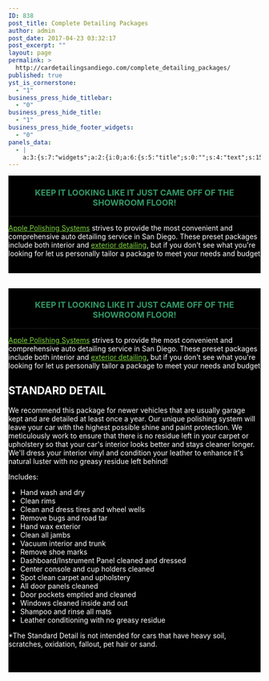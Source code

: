 ```yaml
---
ID: 838
post_title: Complete Detailing Packages
author: admin
post_date: 2017-04-23 03:32:17
post_excerpt: ""
layout: page
permalink: >
  http://cardetailingsandiego.com/complete_detailing_packages/
published: true
yst_is_cornerstone:
  - "1"
business_press_hide_titlebar:
  - "0"
business_press_hide_title:
  - "1"
business_press_hide_footer_widgets:
  - "0"
panels_data:
  - |
    a:3:{s:7:"widgets";a:2:{i:0;a:6:{s:5:"title";s:0:"";s:4:"text";s:1518:"<div id="block-60e39fc4a35aa6d23fb0" class="sqs-block html-block sqs-block-html" data-block-type="2"><div class="sqs-block-content"><div id="block-yui_3_17_2_10_1491982508933_7609" class="sqs-block horizontalrule-block sqs-block-horizontalrule" data-block-type="47"><div class="sqs-block-content"><hr /></div></div><div id="block-yui_3_17_2_10_1491982508933_7671" class="sqs-block html-block sqs-block-html" data-block-type="2"><div class="sqs-block-content"><h3 style="text-align: center;"><span style="color: #339966;">KEEP IT LOOKING LIKE IT JUST CAME OFF OF THE SHOWROOM FLOOR!</span></h3></div></div></div></div><div id="block-yui_3_17_2_10_1491982508933_7609" class="sqs-block horizontalrule-block sqs-block-horizontalrule" data-block-type="47"><div class="sqs-block-content"><hr /></div></div><div id="block-yui_3_17_2_10_1491982508933_7671" class="sqs-block html-block sqs-block-html" data-block-type="2"><div class="sqs-block-content"><p style="text-align: left;"><a href="http://cardetailingsandiego.com/apple-polishing_systems_about_us/">Apple Polishing Systems</a> strives to provide the most convenient and comprehensive auto detailing service in San Diego. These preset packages include both interior and <a href="http://cardetailingsandiego.com/exterior_auto_detailing_san_diego/">exterior detailing</a>, but if you don't see what you're looking for let us personally tailor a package to meet your needs and budget</p><section id="content-wrapper"><div class="content">&nbsp;</div></section></div></div>";s:20:"text_selected_editor";s:7:"tinymce";s:5:"autop";b:1;s:12:"_sow_form_id";s:13:"59085fc602b21";s:11:"panels_info";a:6:{s:5:"class";s:31:"SiteOrigin_Widget_Editor_Widget";s:4:"grid";i:0;s:4:"cell";i:0;s:2:"id";i:0;s:9:"widget_id";s:36:"7649a8eb-03ef-4230-ad9f-0c889d015713";s:5:"style";a:5:{s:10:"background";s:7:"#000000";s:27:"background_image_attachment";b:0;s:18:"background_display";s:4:"tile";s:10:"font_color";s:7:"#ffffff";s:10:"link_color";s:7:"#81d742";}}}i:1;a:6:{s:5:"title";s:0:"";s:4:"text";s:3780:"<div id="block-60e39fc4a35aa6d23fb0" class="sqs-block html-block sqs-block-html" data-block-type="2"><div class="sqs-block-content"><div id="block-yui_3_17_2_10_1491982508933_7609" class="sqs-block horizontalrule-block sqs-block-horizontalrule" data-block-type="47"><div class="sqs-block-content"><div id="block-60e39fc4a35aa6d23fb0" class="sqs-block html-block sqs-block-html" data-block-type="2"><div class="sqs-block-content"><div id="block-yui_3_17_2_10_1491982508933_7609" class="sqs-block horizontalrule-block sqs-block-horizontalrule" data-block-type="47"><div class="sqs-block-content"><hr /></div></div><div id="block-yui_3_17_2_10_1491982508933_7671" class="sqs-block html-block sqs-block-html" data-block-type="2"><div class="sqs-block-content"><h3 style="text-align: center;"><span style="color: #339966;">KEEP IT LOOKING LIKE IT JUST CAME OFF OF THE SHOWROOM FLOOR!</span></h3></div></div></div></div><div id="block-yui_3_17_2_10_1491982508933_7609" class="sqs-block horizontalrule-block sqs-block-horizontalrule" data-block-type="47"><div class="sqs-block-content"><hr /></div></div><div id="block-yui_3_17_2_10_1491982508933_7671" class="sqs-block html-block sqs-block-html" data-block-type="2"><div class="sqs-block-content"><p style="text-align: left;"><a href="http://cardetailingsandiego.com/apple-polishing_systems_about_us/">Apple Polishing Systems</a> strives to provide the most convenient and comprehensive auto detailing service in San Diego. These preset packages include both interior and <a href="http://cardetailingsandiego.com/exterior_auto_detailing_san_diego/">exterior detailing</a>, but if you don't see what you're looking for let us personally tailor a package to meet your needs and budget</p><section id="content-wrapper"><div class="content"><div class="content-inner" data-content-field="main-content"><div id="page-58d097433a041177cac3ddb3" class="sqs-layout sqs-grid-12 columns-12" data-type="page" data-updated-on="1492012672183"><div class="row sqs-row"><div class="col sqs-col-12 span-12"><div id="block-yui_3_17_2_10_1491982508933_8507" class="sqs-block html-block sqs-block-html" data-block-type="2"><div class="sqs-block-content"><h2>STANDARD DETAIL</h2><p>We recommend this package for newer vehicles that are usually garage kept and are detailed at least once a year. Our unique polishing system will leave your car with the highest possible shine and paint protection. We meticulously work to ensure that there is no residue left in your carpet or upholstery so that your car's interior looks better and stays cleaner longer. We'll dress your interior vinyl and condition your leather to enhance it's natural luster with no greasy residue left behind!&nbsp;</p><p>Includes:</p><ul><li>Hand wash and dry</li><li>Clean rims</li><li>Clean and dress tires and wheel wells</li><li>Remove bugs and road tar</li><li>Hand wax exterior</li><li>Clean all jambs</li><li>Vacuum interior and trunk</li><li>Remove shoe marks</li><li>Dashboard/Instrument Panel cleaned and dressed</li><li>Center console and cup holders cleaned</li><li>Spot clean carpet and upholstery</li><li>All door panels cleaned</li><li>Door pockets emptied and cleaned</li><li>Windows cleaned inside and out</li><li>Shampoo and rinse all mats</li><li>Leather conditioning with no greasy residue</li></ul><p>*The Standard Detail is not intended for cars that have heavy soil, scratches, oxidation, fallout, pet hair or sand.</p></div></div><div id="block-yui_3_17_2_24_1491215802716_7440" class="sqs-block button-block sqs-block-button" data-block-type="53">&nbsp;</div><div id="block-yui_3_17_2_24_1491215802716_12788" class="sqs-block html-block sqs-block-html" data-block-type="2">&nbsp;</div></div></div></div></div></div></section></div></div></div></div></div></div>";s:20:"text_selected_editor";s:7:"tinymce";s:5:"autop";b:1;s:12:"_sow_form_id";s:13:"5908608f9600a";s:11:"panels_info";a:6:{s:5:"class";s:31:"SiteOrigin_Widget_Editor_Widget";s:4:"grid";i:1;s:4:"cell";i:0;s:2:"id";i:1;s:9:"widget_id";s:36:"7649a8eb-03ef-4230-ad9f-0c889d015713";s:5:"style";a:5:{s:10:"background";s:7:"#000000";s:27:"background_image_attachment";b:0;s:18:"background_display";s:4:"tile";s:10:"font_color";s:7:"#ffffff";s:10:"link_color";s:7:"#81d742";}}}}s:5:"grids";a:2:{i:0;a:2:{s:5:"cells";i:1;s:5:"style";a:5:{s:10:"background";s:7:"#000000";s:27:"background_image_attachment";b:0;s:18:"background_display";s:4:"tile";s:11:"row_stretch";s:4:"full";s:14:"cell_alignment";s:10:"flex-start";}}i:1;a:2:{s:5:"cells";i:1;s:5:"style";a:5:{s:10:"background";s:7:"#000000";s:27:"background_image_attachment";b:0;s:18:"background_display";s:4:"tile";s:11:"row_stretch";s:4:"full";s:14:"cell_alignment";s:10:"flex-start";}}}s:10:"grid_cells";a:2:{i:0;a:4:{s:4:"grid";i:0;s:5:"index";i:0;s:6:"weight";i:1;s:5:"style";a:0:{}}i:1;a:4:{s:4:"grid";i:1;s:5:"index";i:0;s:6:"weight";i:1;s:5:"style";a:0:{}}}}
---
```

<div id="pl-838"  class="panel-layout" ><div id="pg-838-0"  class="panel-grid panel-has-style"  data-style="{&quot;background&quot;:&quot;#000000&quot;,&quot;background_image_attachment&quot;:false,&quot;background_display&quot;:&quot;tile&quot;,&quot;row_stretch&quot;:&quot;full&quot;,&quot;cell_alignment&quot;:&quot;flex-start&quot;}" ><div class="siteorigin-panels-stretch panel-row-style panel-row-style-for-838-0" data-stretch-type="full" ><div id="pgc-838-0-0"  class="panel-grid-cell"  data-weight="1" ><div id="panel-838-0-0-0" class="so-panel widget widget_sow-editor panel-first-child panel-last-child" data-index="0" data-style="{&quot;background&quot;:&quot;#000000&quot;,&quot;background_image_attachment&quot;:false,&quot;background_display&quot;:&quot;tile&quot;,&quot;font_color&quot;:&quot;#ffffff&quot;,&quot;link_color&quot;:&quot;#81d742&quot;}" ><div class="panel-widget-style panel-widget-style-for-838-0-0-0" ><div class="so-widget-sow-editor so-widget-sow-editor-base">
<div class="siteorigin-widget-tinymce textwidget">
	<div id="block-60e39fc4a35aa6d23fb0" class="sqs-block html-block sqs-block-html" data-block-type="2">
<div class="sqs-block-content">
<div id="block-yui_3_17_2_10_1491982508933_7609" class="sqs-block horizontalrule-block sqs-block-horizontalrule" data-block-type="47">
<div class="sqs-block-content">
<hr /></div>
</div>
<div id="block-yui_3_17_2_10_1491982508933_7671" class="sqs-block html-block sqs-block-html" data-block-type="2">
<div class="sqs-block-content">
<h3 style="text-align: center;"><span style="color: #339966;">KEEP IT LOOKING LIKE IT JUST CAME OFF OF THE SHOWROOM FLOOR!</span></h3>
</div>
</div>
</div>
</div>
<div id="block-yui_3_17_2_10_1491982508933_7609" class="sqs-block horizontalrule-block sqs-block-horizontalrule" data-block-type="47">
<div class="sqs-block-content">
<hr /></div>
</div>
<div id="block-yui_3_17_2_10_1491982508933_7671" class="sqs-block html-block sqs-block-html" data-block-type="2">
<div class="sqs-block-content">
<p style="text-align: left;"><a href="http://cardetailingsandiego.com/apple-polishing_systems_about_us/">Apple Polishing Systems</a> strives to provide the most convenient and comprehensive auto detailing service in San Diego. These preset packages include both interior and <a href="http://cardetailingsandiego.com/exterior_auto_detailing_san_diego/">exterior detailing</a>, but if you don't see what you're looking for let us personally tailor a package to meet your needs and budget</p>
<section id="content-wrapper">
<div class="content">&nbsp;</div>
</section>
</div>
</div>
</div>
</div></div></div></div></div></div><div id="pg-838-1"  class="panel-grid panel-has-style"  data-style="{&quot;background&quot;:&quot;#000000&quot;,&quot;background_image_attachment&quot;:false,&quot;background_display&quot;:&quot;tile&quot;,&quot;row_stretch&quot;:&quot;full&quot;,&quot;cell_alignment&quot;:&quot;flex-start&quot;}" ><div class="siteorigin-panels-stretch panel-row-style panel-row-style-for-838-1" data-stretch-type="full" ><div id="pgc-838-1-0"  class="panel-grid-cell"  data-weight="1" ><div id="panel-838-1-0-0" class="so-panel widget widget_sow-editor panel-first-child panel-last-child" data-index="1" data-style="{&quot;background&quot;:&quot;#000000&quot;,&quot;background_image_attachment&quot;:false,&quot;background_display&quot;:&quot;tile&quot;,&quot;font_color&quot;:&quot;#ffffff&quot;,&quot;link_color&quot;:&quot;#81d742&quot;}" ><div class="panel-widget-style panel-widget-style-for-838-1-0-0" ><div class="so-widget-sow-editor so-widget-sow-editor-base">
<div class="siteorigin-widget-tinymce textwidget">
	<div id="block-60e39fc4a35aa6d23fb0" class="sqs-block html-block sqs-block-html" data-block-type="2">
<div class="sqs-block-content">
<div id="block-yui_3_17_2_10_1491982508933_7609" class="sqs-block horizontalrule-block sqs-block-horizontalrule" data-block-type="47">
<div class="sqs-block-content">
<div id="block-60e39fc4a35aa6d23fb0" class="sqs-block html-block sqs-block-html" data-block-type="2">
<div class="sqs-block-content">
<div id="block-yui_3_17_2_10_1491982508933_7609" class="sqs-block horizontalrule-block sqs-block-horizontalrule" data-block-type="47">
<div class="sqs-block-content">
<hr /></div>
</div>
<div id="block-yui_3_17_2_10_1491982508933_7671" class="sqs-block html-block sqs-block-html" data-block-type="2">
<div class="sqs-block-content">
<h3 style="text-align: center;"><span style="color: #339966;">KEEP IT LOOKING LIKE IT JUST CAME OFF OF THE SHOWROOM FLOOR!</span></h3>
</div>
</div>
</div>
</div>
<div id="block-yui_3_17_2_10_1491982508933_7609" class="sqs-block horizontalrule-block sqs-block-horizontalrule" data-block-type="47">
<div class="sqs-block-content">
<hr /></div>
</div>
<div id="block-yui_3_17_2_10_1491982508933_7671" class="sqs-block html-block sqs-block-html" data-block-type="2">
<div class="sqs-block-content">
<p style="text-align: left;"><a href="http://cardetailingsandiego.com/apple-polishing_systems_about_us/">Apple Polishing Systems</a> strives to provide the most convenient and comprehensive auto detailing service in San Diego. These preset packages include both interior and <a href="http://cardetailingsandiego.com/exterior_auto_detailing_san_diego/">exterior detailing</a>, but if you don't see what you're looking for let us personally tailor a package to meet your needs and budget</p>
<section id="content-wrapper">
<div class="content">
<div class="content-inner" data-content-field="main-content">
<div id="page-58d097433a041177cac3ddb3" class="sqs-layout sqs-grid-12 columns-12" data-type="page" data-updated-on="1492012672183">
<div class="row sqs-row">
<div class="col sqs-col-12 span-12">
<div id="block-yui_3_17_2_10_1491982508933_8507" class="sqs-block html-block sqs-block-html" data-block-type="2">
<div class="sqs-block-content">
<h2>STANDARD DETAIL</h2>
<p>We recommend this package for newer vehicles that are usually garage kept and are detailed at least once a year. Our unique polishing system will leave your car with the highest possible shine and paint protection. We meticulously work to ensure that there is no residue left in your carpet or upholstery so that your car's interior looks better and stays cleaner longer. We'll dress your interior vinyl and condition your leather to enhance it's natural luster with no greasy residue left behind!&nbsp;</p>
<p>Includes:</p>
<ul>
<li>Hand wash and dry</li>
<li>Clean rims</li>
<li>Clean and dress tires and wheel wells</li>
<li>Remove bugs and road tar</li>
<li>Hand wax exterior</li>
<li>Clean all jambs</li>
<li>Vacuum interior and trunk</li>
<li>Remove shoe marks</li>
<li>Dashboard/Instrument Panel cleaned and dressed</li>
<li>Center console and cup holders cleaned</li>
<li>Spot clean carpet and upholstery</li>
<li>All door panels cleaned</li>
<li>Door pockets emptied and cleaned</li>
<li>Windows cleaned inside and out</li>
<li>Shampoo and rinse all mats</li>
<li>Leather conditioning with no greasy residue</li>
</ul>
<p>*The Standard Detail is not intended for cars that have heavy soil, scratches, oxidation, fallout, pet hair or sand.</p>
</div>
</div>
<div id="block-yui_3_17_2_24_1491215802716_7440" class="sqs-block button-block sqs-block-button" data-block-type="53">&nbsp;</div>
<div id="block-yui_3_17_2_24_1491215802716_12788" class="sqs-block html-block sqs-block-html" data-block-type="2">&nbsp;</div>
</div>
</div>
</div>
</div>
</div>
</section>
</div>
</div>
</div>
</div>
</div>
</div>
</div>
</div></div></div></div></div></div></div>

<style type="text/css" class="panels-style" data-panels-style-for-post="838">@import url(http://cardetailingsandiego.com/wp-content/plugins/siteorigin-panels/inc/../css/front-flex.css); #pgc-838-0-0 , #pgc-838-1-0 { width:100%;width:calc(100% - ( 0 * 30px ) ) } #pg-838-0 , #pg-838-1 , #pl-838 .so-panel { margin-bottom:30px } #pl-838 .so-panel:last-child { margin-bottom:0px } #pg-838-0> .panel-row-style , #pg-838-1> .panel-row-style { background-color:#000000 } #pg-838-0.panel-no-style, #pg-838-0.panel-has-style > .panel-row-style , #pg-838-1.panel-no-style, #pg-838-1.panel-has-style > .panel-row-style { -webkit-align-items:flex-start;align-items:flex-start } #panel-838-0-0-0> .panel-widget-style , #panel-838-1-0-0> .panel-widget-style { background-color:#000000;color:#ffffff } #panel-838-0-0-0 a , #panel-838-1-0-0 a { color:#81d742 } @media (max-width:780px){ #pg-838-0.panel-no-style, #pg-838-0.panel-has-style > .panel-row-style , #pg-838-1.panel-no-style, #pg-838-1.panel-has-style > .panel-row-style { -webkit-flex-direction:column;-ms-flex-direction:column;flex-direction:column } #pg-838-0 .panel-grid-cell , #pg-838-1 .panel-grid-cell { margin-right:0 } #pg-838-0 .panel-grid-cell , #pg-838-1 .panel-grid-cell { width:100% } #pl-838 .panel-grid-cell { padding:0 } #pl-838 .panel-grid .panel-grid-cell-empty { display:none } #pl-838 .panel-grid .panel-grid-cell-mobile-last { margin-bottom:0px }  } </style>